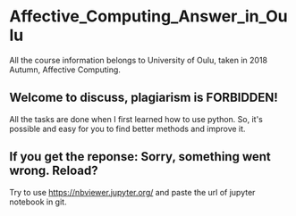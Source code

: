 # Affective_Computing_Answer_in_Oulu
All the course information belongs to University of Oulu, taken in 2018 Autumn, Affective Computing.
## Welcome to discuss, plagiarism is FORBIDDEN!
All the tasks are done when I first learned how to use python. So, it's possible and easy for you to find better methods and improve it.
## If you get the reponse: Sorry, something went wrong. Reload?
Try to use https://nbviewer.jupyter.org/ and paste the url of jupyter notebook in git.
